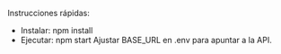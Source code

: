 Instrucciones rápidas:
- Instalar: npm install
- Ejecutar: npm start
Ajustar BASE_URL en .env para apuntar a la API.

